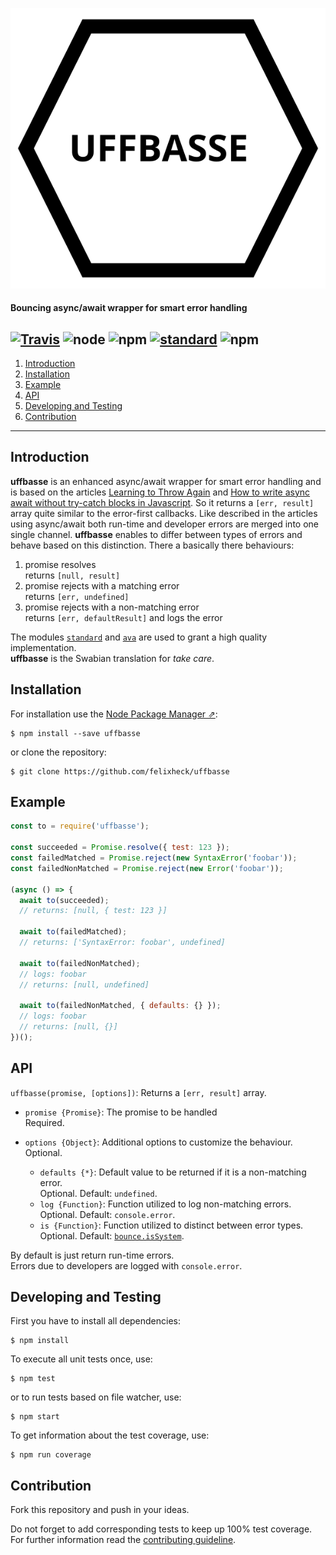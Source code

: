 ![uffbasse](./logo.svg)

#### Bouncing async/await wrapper for smart error handling


[![Travis](https://img.shields.io/travis/felixheck/uffbasse.svg)](https://travis-ci.org/felixheck/uffbasse/builds/) ![node](https://img.shields.io/node/v/uffbasse.svg) ![npm](https://img.shields.io/npm/dt/uffbasse.svg) [![standard](https://img.shields.io/badge/code_style-standard-brightgreen.svg)](http://standardjs.com/) ![npm](https://img.shields.io/npm/l/uffbasse.svg)
---

1. [Introduction](#introduction)
2. [Installation](#installation)
3. [Example](#example)
4. [API](#api)
5. [Developing and Testing](#developing-and-testing)
6. [Contribution](#contribution)

---

## Introduction
**uffbasse** is an enhanced async/await wrapper for smart error handling and is based on the articles [Learning to Throw Again](https://hueniverse.com/learning-to-throw-again-79b498504d28) and 
[How to write async await without try-catch blocks in Javascript](https://blog.grossman.io/how-to-write-async-await-without-try-catch-blocks-in-javascript/). So it returns a `[err, result]` array quite similar to the error-first callbacks. Like described in the articles using async/await both run-time and developer errors are merged into one single channel. **uffbasse** enables to differ between types of errors and behave based on this distinction. There a basically there behaviours:

1. promise resolves  
returns `[null, result]`
2. promise rejects with a matching error  
returns `[err, undefined]`
3. promise rejects with a non-matching error  
returns `[err, defaultResult]` and logs the error

The modules [`standard`](https://standardjs.com/) and [`ava`](https://github.com/avajs/ava) are used to grant a high quality implementation.<br/>
**uffbasse** is the Swabian translation for *take care*.

## Installation
For installation use the [Node Package Manager ⇗](https://github.com/npm/npm):
```
$ npm install --save uffbasse
```

or clone the repository:
```
$ git clone https://github.com/felixheck/uffbasse
```

## Example
``` js
const to = require('uffbasse');

const succeeded = Promise.resolve({ test: 123 });
const failedMatched = Promise.reject(new SyntaxError('foobar'));
const failedNonMatched = Promise.reject(new Error('foobar'));

(async () => {
  await to(succeeded);
  // returns: [null, { test: 123 }]

  await to(failedMatched);
  // returns: ['SyntaxError: foobar', undefined]

  await to(failedNonMatched);
  // logs: foobar
  // returns: [null, undefined]

  await to(failedNonMatched, { defaults: {} });
  // logs: foobar
  // returns: [null, {}]
})();
```

## API
`uffbasse(promise, [options])`: Returns a `[err, result]` array.

- `promise {Promise}`: The promise to be handled  
Required.
- `options {Object}`: Additional options to customize the behaviour.  
Optional.


  - `defaults {*}`: Default value to be returned if it is a non-matching error.  
  Optional. Default: `undefined`.
  - `log {Function}`: Function utilized to log non-matching errors.  
  Optional. Default: `console.error`.
  - `is {Function}`: Function utilized to distinct between error types.  
  Optional. Default: [`bounce.isSystem`](https://github.com/hapijs/bounce).

By default is just return run-time errors.  
Errors due to developers are logged with `console.error`.

## Developing and Testing
First you have to install all dependencies:
```
$ npm install
```

To execute all unit tests once, use:
```
$ npm test
```

or to run tests based on file watcher, use:
```
$ npm start
```

To get information about the test coverage, use:
```
$ npm run coverage
```

## Contribution
Fork this repository and push in your ideas.

Do not forget to add corresponding tests to keep up 100% test coverage.<br/>
For further information read the [contributing guideline](CONTRIBUTING.md).
